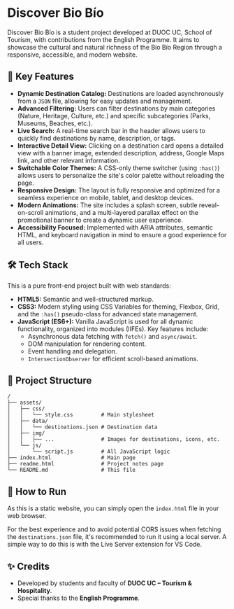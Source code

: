 # Discover Bio Bío

Discover Bio Bío is a student project developed at DUOC UC, School of Tourism, with contributions from the English Programme. It aims to showcase the cultural and natural richness of the Bío Bío Region through a responsive, accessible, and modern website.

## 🌟 Key Features

*   **Dynamic Destination Catalog:** Destinations are loaded asynchronously from a `JSON` file, allowing for easy updates and management.
*   **Advanced Filtering:** Users can filter destinations by main categories (Nature, Heritage, Culture, etc.) and specific subcategories (Parks, Museums, Beaches, etc.).
*   **Live Search:** A real-time search bar in the header allows users to quickly find destinations by name, description, or tags.
*   **Interactive Detail View:** Clicking on a destination card opens a detailed view with a banner image, extended description, address, Google Maps link, and other relevant information.
*   **Switchable Color Themes:** A CSS-only theme switcher (using `:has()`) allows users to personalize the site's color palette without reloading the page.
*   **Responsive Design:** The layout is fully responsive and optimized for a seamless experience on mobile, tablet, and desktop devices.
*   **Modern Animations:** The site includes a splash screen, subtle reveal-on-scroll animations, and a multi-layered parallax effect on the promotional banner to create a dynamic user experience.
*   **Accessibility Focused:** Implemented with ARIA attributes, semantic HTML, and keyboard navigation in mind to ensure a good experience for all users.

## 🛠️ Tech Stack

This is a pure front-end project built with web standards:

*   **HTML5:** Semantic and well-structured markup.
*   **CSS3:** Modern styling using CSS Variables for theming, Flexbox, Grid, and the `:has()` pseudo-class for advanced state management.
*   **JavaScript (ES6+):** Vanilla JavaScript is used for all dynamic functionality, organized into modules (IIFEs). Key features include:
    *   Asynchronous data fetching with `fetch()` and `async/await`.
    *   DOM manipulation for rendering content.
    *   Event handling and delegation.
    *   `IntersectionObserver` for efficient scroll-based animations.

## 📂 Project Structure

```
/
├── assets/
│   ├── css/
│   │   └── style.css         # Main stylesheet
│   ├── data/
│   │   └── destinations.json # Destination data
│   ├── img/
│   │   ├── ...               # Images for destinations, icons, etc.
│   └── js/
│       └── script.js         # All JavaScript logic
├── index.html                # Main page
├── readme.html               # Project notes page
└── README.md                 # This file
```

## 🚀 How to Run

As this is a static website, you can simply open the `index.html` file in your web browser.

For the best experience and to avoid potential CORS issues when fetching the `destinations.json` file, it's recommended to run it using a local server. A simple way to do this is with the Live Server extension for VS Code.

## ✨ Credits

*   Developed by students and faculty of **DUOC UC – Tourism & Hospitality**.
*   Special thanks to the **English Programme**.

